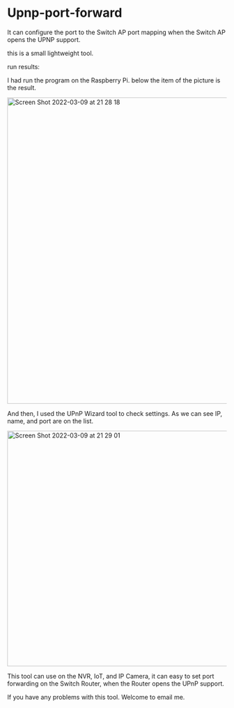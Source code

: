 # Upnp-port-forward
It can configure the port to the Switch AP port mapping when the Switch AP opens the UPNP support.

this is a small lightweight tool. 

run results:

I had run the program on the Raspberry Pi. below the item of the picture is the result.


<img width="701" alt="Screen Shot 2022-03-09 at 21 28 18" src="https://user-images.githubusercontent.com/8576322/157453155-52e60711-1585-4d1b-987e-407b5d772bd0.png">

And then, I used the UPnP Wizard tool to check settings. As we can see IP, name, and port are on the list.

<img width="539" alt="Screen Shot 2022-03-09 at 21 29 01" src="https://user-images.githubusercontent.com/8576322/157454094-b703c3d0-7fcd-4633-a173-d49803bd95c2.png">


This tool can use on the NVR, IoT, and IP Camera, it can easy to set port forwarding on the Switch Router, when the Router opens the UPnP support.

If you have any problems with this tool. Welcome to email me.
